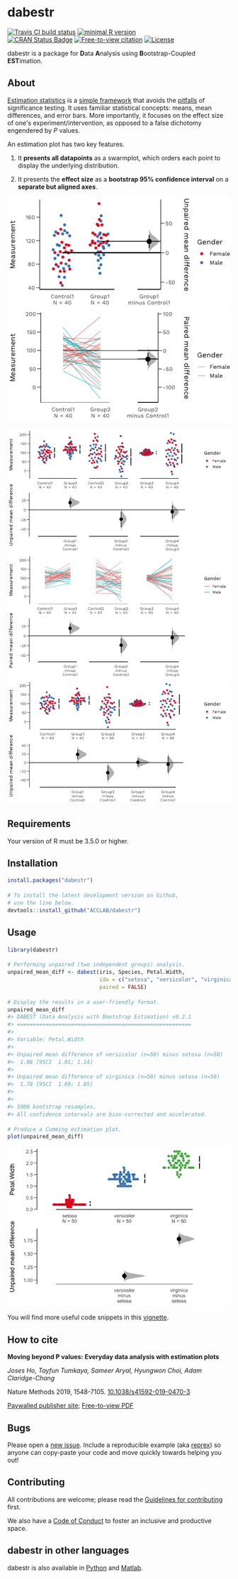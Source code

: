 
dabestr
=======

[![Travis CI build status](https://img.shields.io/travis/com/ACCLAB/dabestr/master.svg)](https://travis-ci.com/ACCLAB/dabestr/)
[![minimal R version](https://img.shields.io/badge/R%3E%3D-3.5.0-6666ff.svg)](https://cran.r-project.org/)  
[![CRAN Status Badge](https://www.r-pkg.org/badges/version-last-release/dabestr?color=green)](https://cran.r-project.org/package=dabestr)
[![Free-to-view citation](https://zenodo.org/badge/DOI/10.1038/s41592-019-0470-3.svg)](https://rdcu.be/bHhJ4)
[![License](https://img.shields.io/badge/License-BSD%203--Clause--Clear-orange.svg)](https://spdx.org/licenses/BSD-3-Clause-Clear.html)

dabestr is a package for **D**ata **A**nalysis using **B**ootstrap-Coupled **EST**imation.

About
-----

[Estimation statistics](https://en.wikipedia.org/wiki/Estimation_statistics "Estimation Stats on Wikipedia") is a [simple framework](https://thenewstatistics.com/itns/ "Introduction to the New Statistics") that avoids the [pitfalls](https://www.nature.com/articles/nmeth.3288 "The fickle P value generates irreproducible results, Halsey et al 2015") of significance testing. It uses familiar statistical concepts: means, mean differences, and error bars. More importantly, it focuses on the effect size of one's experiment/intervention, as opposed to a false dichotomy engendered by *P* values.

An estimation plot has two key features.

1.  It **presents all datapoints** as a swarmplot, which orders each point to display the underlying distribution.

2.  It presents the **effect size** as a **bootstrap 95% confidence interval** on a **separate but aligned axes**.

![](man/figures/README-gardner.altman.showpieces-1.png)![](man/figures/README-gardner.altman.showpieces-2.png)

![](man/figures/README-cumming.showpieces-1.png)![](man/figures/README-cumming.showpieces-2.png)![](man/figures/README-cumming.showpieces-3.png)

Requirements
------------

Your version of R must be 3.5.0 or higher.


Installation
------------

``` r
install.packages("dabestr")

# To install the latest development version on Github,
# use the line below.
devtools::install_github("ACCLAB/dabestr")
```

Usage
-----

``` r
library(dabestr)

# Performing unpaired (two independent groups) analysis.
unpaired_mean_diff <- dabest(iris, Species, Petal.Width,
                             idx = c("setosa", "versicolor", "virginica"),
                             paired = FALSE)

# Display the results in a user-friendly format.
unpaired_mean_diff
#> DABEST (Data Analysis with Bootstrap Estimation) v0.2.1
#> =======================================================
#> 
#> Variable: Petal.Width 
#> 
#> Unpaired mean difference of versicolor (n=50) minus setosa (n=50)
#>  1.08 [95CI  1.01; 1.14]
#> 
#> Unpaired mean difference of virginica (n=50) minus setosa (n=50)
#>  1.78 [95CI  1.69; 1.85]
#> 
#> 
#> 5000 bootstrap resamples.
#> All confidence intervals are bias-corrected and accelerated.

# Produce a Cumming estimation plot.
plot(unpaired_mean_diff)
```

![](man/figures/README-usage-1.png)

You will find more useful code snippets in this [vignette](http://bit.ly/using-dabestr).

How to cite
-----------

**Moving beyond P values: Everyday data analysis with estimation plots**

*Joses Ho, Tayfun Tumkaya, Sameer Aryal, Hyungwon Choi, Adam Claridge-Chang*

Nature Methods 2019, 1548-7105. [10.1038/s41592-019-0470-3](http://dx.doi.org/10.1038/s41592-019-0470-3)

[Paywalled publisher site](https://www.nature.com/articles/s41592-019-0470-3); [Free-to-view PDF](https://rdcu.be/bHhJ4)


Bugs
----

Please open a [new issue](https://github.com/ACCLAB/dabestr/issues/new). Include a reproducible example (aka [reprex](https://www.tidyverse.org/help/)) so anyone can copy-paste your code and move quickly towards helping you out!

Contributing
------------

All contributions are welcome; please read the [Guidelines for contributing](https://github.com/ACCLAB/dabestr/blob/master/CONTRIBUTING.md) first.

We also have a [Code of Conduct](https://github.com/ACCLAB/dabestr/blob/master/CODE_OF_CONDUCT.md) to foster an inclusive and productive space.


dabestr in other languages
-------------------------

dabestr is also available in [Python](https://github.com/ACCLAB/DABEST-python "DABEST-Python on Github") and [Matlab](https://github.com/ACCLAB/DABEST-Matlab "DABEST-Matlab on Github").
